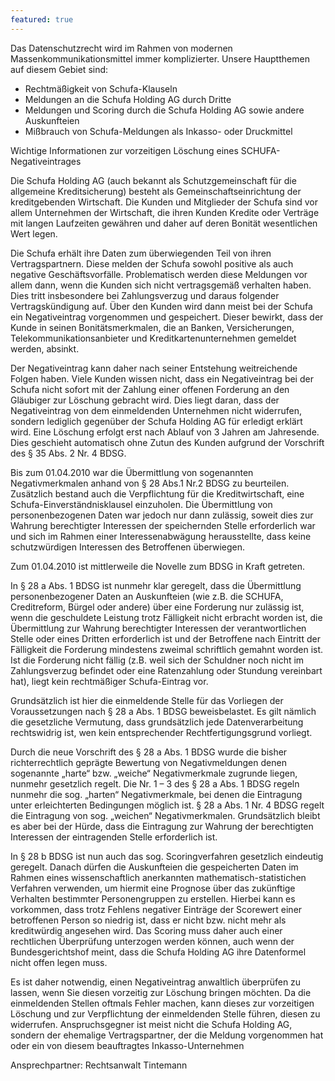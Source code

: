 ```yaml
---
featured: true
---
```



Das Datenschutzrecht wird im Rahmen von modernen Massenkommunikationsmittel immer komplizierter. Unsere Hauptthemen auf diesem Gebiet sind:

* Rechtm&auml;&szlig;igkeit von Schufa-Klauseln
* Meldungen an die Schufa Holding AG durch Dritte
* Meldungen und Scoring durch die Schufa Holding AG sowie andere Auskunfteien
* Mi&szlig;brauch von Schufa-Meldungen als Inkasso- oder Druckmittel


Wichtige Informationen zur vorzeitigen L&ouml;schung eines SCHUFA-Negativeintrages

Die Schufa Holding AG (auch bekannt als Schutzgemeinschaft f&uuml;r die allgemeine Kreditsicherung) besteht als Gemeinschaftseinrichtung der kreditgebenden Wirtschaft. Die Kunden und Mitglieder der Schufa sind vor allem Unternehmen der Wirtschaft, die ihren Kunden Kredite oder Vertr&auml;ge mit langen Laufzeiten gew&auml;hren und daher auf deren Bonit&auml;t wesentlichen Wert legen.

Die Schufa erh&auml;lt ihre Daten zum &uuml;berwiegenden Teil von ihren Vertragspartnern. Diese melden der Schufa sowohl positive als auch negative Gesch&auml;ftsvorf&auml;lle. Problematisch werden diese Meldungen vor allem dann, wenn die Kunden sich nicht vertragsgem&auml;&szlig; verhalten haben. Dies tritt insbesondere bei Zahlungsverzug und daraus folgender Vertragsk&uuml;ndigung auf. &Uuml;ber den Kunden wird dann meist bei der Schufa ein Negativeintrag vorgenommen und gespeichert. Dieser bewirkt, dass der Kunde in seinen Bonit&auml;tsmerkmalen, die an Banken, Versicherungen, Telekommunikationsanbieter und Kreditkartenunternehmen gemeldet werden, absinkt.

Der Negativeintrag kann daher nach seiner Entstehung weitreichende Folgen haben. Viele Kunden wissen nicht, dass ein Negativeintrag bei der Schufa nicht sofort mit der Zahlung einer offenen Forderung an den Gl&auml;ubiger zur L&ouml;schung gebracht wird. Dies liegt daran, dass der Negativeintrag von dem einmeldenden Unternehmen nicht widerrufen, sondern lediglich gegen&uuml;ber der Schufa Holding AG f&uuml;r erledigt erkl&auml;rt wird. Eine L&ouml;schung erfolgt erst nach Ablauf von 3 Jahren am Jahresende. Dies geschieht automatisch ohne Zutun des Kunden aufgrund der Vorschrift des &sect; 35 Abs. 2 Nr. 4 BDSG.

Bis zum 01.04.2010 war die &Uuml;bermittlung von sogenannten Negativmerkmalen anhand von &sect; 28 Abs.1 Nr.2 BDSG zu beurteilen. Zus&auml;tzlich bestand auch die Verpflichtung f&uuml;r die Kreditwirtschaft, eine Schufa-Einverst&auml;ndnisklausel einzuholen. Die &Uuml;bermittlung von personenbezogenen Daten war jedoch nur dann zul&auml;ssig, soweit dies zur Wahrung berechtigter Interessen der speichernden Stelle erforderlich war und sich im Rahmen einer Interessenabw&auml;gung herausstellte, dass keine schutzw&uuml;rdigen Interessen des Betroffenen &uuml;berwiegen.

Zum 01.04.2010 ist mittlerweile die Novelle zum BDSG in Kraft getreten.

In &sect; 28 a Abs. 1 BDSG ist nunmehr klar geregelt, dass die &Uuml;bermittlung personenbezogener Daten an Auskunfteien (wie z.B. die SCHUFA, Creditreform, B&uuml;rgel oder andere) &uuml;ber eine Forderung nur zul&auml;ssig ist, wenn die geschuldete Leistung trotz F&auml;lligkeit nicht erbracht worden ist, die &Uuml;bermittlung zur Wahrung berechtigter Interessen der verantwortlichen Stelle oder eines Dritten erforderlich ist und der Betroffene nach Eintritt der F&auml;lligkeit die Forderung mindestens zweimal schriftlich gemahnt worden ist. Ist die Forderung nicht f&auml;llig (z.B. weil sich der Schuldner noch nicht im Zahlungsverzug befindet oder eine Ratenzahlung oder Stundung vereinbart hat), liegt kein rechtm&auml;&szlig;iger Schufa-Eintrag vor.

Grunds&auml;tzlich ist hier die einmeldende Stelle f&uuml;r das Vorliegen der Voraussetzungen nach &sect; 28 a Abs. 1 BDSG beweisbelastet. Es gilt n&auml;mlich die gesetzliche Vermutung, dass grunds&auml;tzlich jede Datenverarbeitung rechtswidrig ist, wen kein entsprechender Rechtfertigungsgrund vorliegt.

Durch die neue Vorschrift des &sect; 28 a Abs. 1 BDSG wurde die bisher richterrechtlich gepr&auml;gte Bewertung von Negativmeldungen denen sogenannte „harte“ bzw. „weiche“ Negativmerkmale zugrunde liegen, nunmehr gesetzlich regelt. Die Nr. 1 – 3 des &sect; 28 a Abs. 1 BDSG regeln nunmehr die sog. „harten“ Negativmerkmale, bei denen die Eintragung unter erleichterten Bedingungen m&ouml;glich ist. &sect; 28 a Abs. 1 Nr. 4 BDSG regelt die Eintragung von sog. „weichen“ Negativmerkmalen. Grunds&auml;tzlich bleibt es aber bei der H&uuml;rde, dass die Eintragung zur Wahrung der berechtigten Interessen der eintragenden Stelle erforderlich ist.

In &sect; 28 b BDSG ist nun auch das sog. Scoringverfahren gesetzlich eindeutig geregelt. Danach d&uuml;rfen die Auskunfteien die gespeicherten Daten im Rahmen eines wissenschaftlich anerkannten mathematisch-statistichen Verfahren verwenden, um hiermit eine Prognose &uuml;ber das zuk&uuml;nftige Verhalten bestimmter Personengruppen zu erstellen. Hierbei kann es vorkommen, dass trotz Fehlens negativer Eintr&auml;ge der Scorewert einer betroffenen Person so niedrig ist, dass er nicht bzw. nicht mehr als kreditw&uuml;rdig angesehen wird. Das Scoring muss daher auch einer rechtlichen &Uuml;berpr&uuml;fung unterzogen werden k&ouml;nnen, auch wenn der Bundesgerichtshof meint, dass die Schufa Holding AG ihre Datenformel nicht offen legen muss.&nbsp;

Es ist daher notwendig, einen Negativeintrag anwaltlich &uuml;berpr&uuml;fen zu lassen, wenn Sie diesen vorzeitig zur L&ouml;schung bringen m&ouml;chten. Da die einmeldenden Stellen oftmals Fehler machen, kann dieses zur vorzeitigen L&ouml;schung und zur Verpflichtung der einmeldenden Stelle f&uuml;hren, diesen zu widerrufen. Anspruchsgegner ist meist nicht die Schufa Holding AG, sondern der ehemalige Vertragspartner, der die Meldung vorgenommen hat oder ein von diesem beauftragtes Inkasso-Unternehmen

Ansprechpartner: Rechtsanwalt Tintemann

<!--EndFragment-->